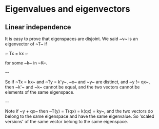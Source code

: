 # Eigenvalues and eigenvectors

## Linear independence

It is easy to prove that eigenspaces are disjoint.
We said ~v~ is an eigenvector of ~T~ if

~ Tx = kx ~ 

for some ~k~ in ~K~.

--

So if ~Tx = kx~ and ~Ty = k'y~, ~x~ and ~y~ are distinct,
and ~y != qx~, then ~k'~ and ~k~ cannot be equal, and the
two vectors cannot be elements of the same eigenspace.

--

Note if ~y + qx~ then ~T(y) = T(qx) = k(qx) = ky~, and the
two vectors do belong to the same eigenspace and have
the same eigenvalue. So 'scaled versions' of the same
vector belong to the same eigenspace.
